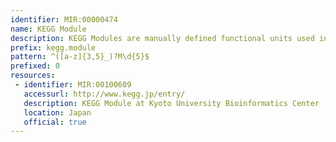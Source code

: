 ```yaml
---
identifier: MIR:00000474
name: KEGG Module
description: KEGG Modules are manually defined functional units used in the annotation and biological interpretation of sequenced genomes. Each module corresponds to a set of 'KEGG Orthology' (MIR:00000116) entries. KEGG Modules can represent pathway, structural, functional or signature modules.
prefix: kegg.module
pattern: ^([a-z]{3,5}_)?M\d{5}$
prefixed: 0
resources:
 - identifier: MIR:00100609
   accessurl: http://www.kegg.jp/entry/
   description: KEGG Module at Kyoto University Bioinformatics Center
   location: Japan
   official: true
---
```

